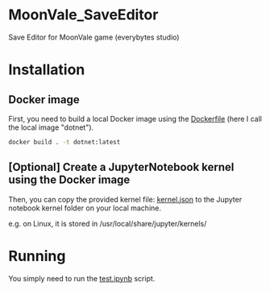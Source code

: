 # MoonVale_SaveEditor
Save Editor for MoonVale game (everybytes studio)

# Installation
## Docker image
First, you need to build a local Docker image using the [Dockerfile](Dockerfile) (here I call the local image "dotnet").

```bash
docker build . -t dotnet:latest
```

## [Optional] Create a JupyterNotebook kernel using the Docker image
Then, you can copy the provided kernel file: [kernel.json](kernel.json) to the Jupyter notebook kernel folder on your local machine.

e.g. on Linux, it is stored in /usr/local/share/jupyter/kernels/

# Running
You simply need to run the [test.ipynb](test.ipynb) script.
